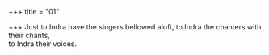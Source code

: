 +++
title = "01"

+++
Just to Indra have the singers bellowed aloft, to Indra the chanters with  their chants,  
to Indra their voices.  